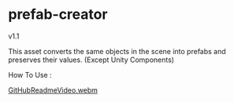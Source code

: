 # prefab-creator

v1.1

This asset converts the same objects in the scene into prefabs and preserves their values. (Except Unity Components)

How To Use :

[GitHubReadmeVideo.webm](https://user-images.githubusercontent.com/90206963/217003451-0f3b469c-2b5a-4cf8-8e3b-a70827266d7d.webm)
